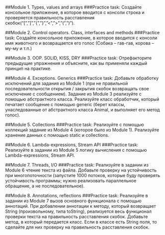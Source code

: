 ##Module 1. Types, values and arrays
###Practice task:
Создайте консольное приложение, в которое вводится с консоли строка и проверяется правильность расставления скобок(“[”,”]”,”{”,”}”,”<”,”>”,”(”,”)”).

##Module 2. Control operators. Class, interfaces and methods
###Practice task:
Создайте консольное приложение, в которое вводится с консоли имя животного и возвращается его голос (Собака – гав-гав, корова – му-му и т.п.)

##Module 3. OOP. SOLID, KISS, DRY
###Practice task:
Отрефакторите предыдущие упражнения и объясните, как вы применяли каждый принцип на практике. 

##Module 4. Exceptions. Generics
###Practice task:
Добавьте обработку исключений для задания из Module 1 (при не правильной последовательности открытия / закрытия скобок возвращать свое исключение с сообщением). Задание из Module 3 реализуйте с помощью абстрактного класса. Реализуйте класс обработчик, который печатает сообщение с помощью generic (берет классы, унаследованные от абстрактного класса Animal, и выполняет его метод голос). 

##Module 5. Collections
###Practice task:
Реализуйте с помощью коллекций задание из Module 4 (которое было из Module 1). Реализуйте хранение данных с помощью static и collections. 

##Module 6. Lambda-expressions, Stream API 
###Practice task:
Реализуйте в задании из Module 5 логику вычисления с помощью Lambda-expressions, Stream API. 

##Module 7. Threads,  I/O
###Practice task:
Реализуйте в задании из Module 6 чтение текста из файла. Добавьте проверку на устойчивость при многопоточности (запустите 1000 потоков, которые буду проверять устойчивость программы; нужно реализовать параллельное обращение, а не последовательное). 

##Module 8. Annotations, reflections
###Practice task:
Реализуйте в задании из Module 7 вызов основного функционала с помощью аннотаций. При добавлении аннотации к методу, который возвращает String (произвольному, типа toString), реализуется весь функционал проверки текста на правильность расставления скобок. Добавьте метод, в который передается класс. Если в классе есть String поля, то сделайте для них проверку на правильность расставления скобок.


